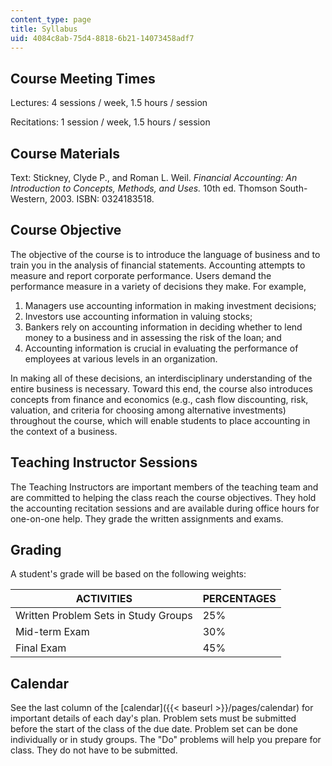 ```yaml
---
content_type: page
title: Syllabus
uid: 4084c8ab-75d4-8818-6b21-14073458adf7
---
```


Course Meeting Times
--------------------

Lectures: 4 sessions / week, 1.5 hours / session

Recitations: 1 session / week, 1.5 hours / session

Course Materials
----------------

Text: Stickney, Clyde P., and Roman L. Weil. _Financial Accounting: An Introduction to Concepts, Methods, and Uses._ 10th ed. Thomson South-Western, 2003. ISBN: 0324183518.

Course Objective
----------------

The objective of the course is to introduce the language of business and to train you in the analysis of financial statements. Accounting attempts to measure and report corporate performance. Users demand the performance measure in a variety of decisions they make. For example,

1.  Managers use accounting information in making investment decisions;
2.  Investors use accounting information in valuing stocks;
3.  Bankers rely on accounting information in deciding whether to lend money to a business and in assessing the risk of the loan; and
4.  Accounting information is crucial in evaluating the performance of employees at various levels in an organization.

In making all of these decisions, an interdisciplinary understanding of the entire business is necessary. Toward this end, the course also introduces concepts from finance and economics (e.g., cash flow discounting, risk, valuation, and criteria for choosing among alternative investments) throughout the course, which will enable students to place accounting in the context of a business.

Teaching Instructor Sessions
----------------------------

The Teaching Instructors are important members of the teaching team and are committed to helping the class reach the course objectives. They hold the accounting recitation sessions and are available during office hours for one-on-one help. They grade the written assignments and exams.

Grading
-------

A student's grade will be based on the following weights:

| ACTIVITIES | PERCENTAGES |
| --- | --- |
| Written Problem Sets in Study Groups | 25% |
| Mid-term Exam | 30% |
| Final Exam | 45% 

Calendar
--------

See the last column of the [calendar]({{< baseurl >}}/pages/calendar) for important details of each day's plan. Problem sets must be submitted before the start of the class of the due date. Problem set can be done individually or in study groups. The "Do" problems will help you prepare for class. They do not have to be submitted.